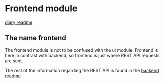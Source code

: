 # Frontend module

[diary readme](../readme.md)

## The name frontend
The frontend module is not to be confused with the ui module. Frontend is here in contrast with backend, so frontend is just where REST API requests are sent.

The rest of the information regarding the REST API is found in the [backend readme](../backend/readme.md)
